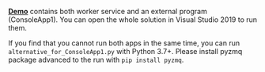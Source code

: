 
[**Demo**](/Demo) contains both worker service and an external program (ConsoleApp1). You can open the whole solution in Visual Studio 2019 to run them.

If you find that you cannot run both apps in the same time, you can run `alternative_for_ConsoleApp1.py` with Python 3.7+. Please install pyzmq package advanced to the run with `pip install pyzmq`.